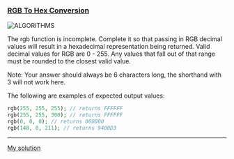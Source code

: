 ### [RGB To Hex Conversion](https://www.codewars.com/kata/513e08acc600c94f01000001/php)
![ALGORITHMS](https://img.shields.io/badge/ALGORITHMS-grey)

The rgb function is incomplete. Complete it so that passing in RGB decimal values will result in a hexadecimal representation being returned. 
Valid decimal values for RGB are 0 - 255. Any values that fall out of that range must be rounded to the closest valid value.

Note: Your answer should always be 6 characters long, the shorthand with 3 will not work here.

The following are examples of expected output values:

```php
rgb(255, 255, 255); // returns FFFFFF
rgb(255, 255, 300); // returns FFFFFF
rgb(0, 0, 0); // returns 000000
rgb(148, 0, 211); // returns 9400D3
```

---

[My solution](https://www.codewars.com/kata/reviews/5cfdbc69a535d5000183e806/groups/6351b97ee725ab000141aba1)